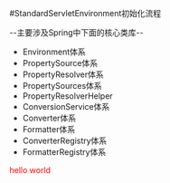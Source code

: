 #StandardServletEnvironment初始化流程

--主要涉及Spring中下面的核心类库--

- Environment体系
- PropertySource体系
- PropertyResolver体系
- PropertySources体系
- PropertyResolverHelper
- ConversionService体系
- Converter体系
- Formatter体系
- ConverterRegistry体系
- FormatterRegistry体系

<font color="red">hello world</font>

